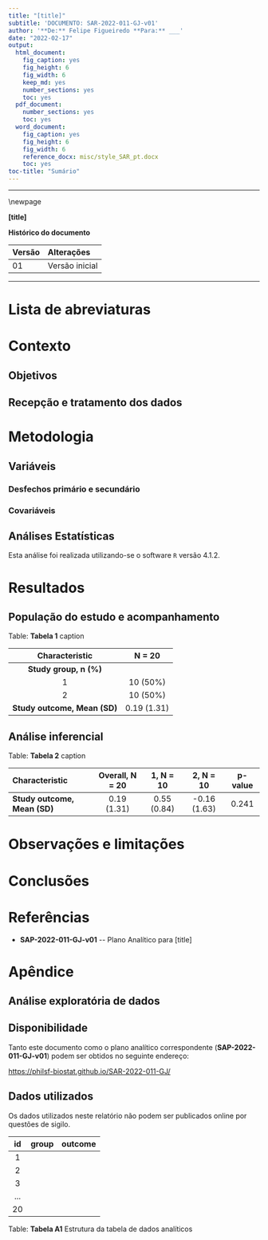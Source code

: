 ```yaml
---
title: "[title]"
subtitle: 'DOCUMENTO: SAR-2022-011-GJ-v01'
author: '**De:** Felipe Figueiredo **Para:** ___'
date: "2022-02-17"
output:
  html_document:
    fig_caption: yes
    fig_height: 6
    fig_width: 6
    keep_md: yes
    number_sections: yes
    toc: yes
  pdf_document:
    number_sections: yes
    toc: yes
  word_document:
    fig_caption: yes
    fig_height: 6
    fig_width: 6
    reference_docx: misc/style_SAR_pt.docx
    toc: yes
toc-title: "Sumário"
---
```




---

\newpage

**[title]**

**Histórico do documento**


|Versão |Alterações     |
|:------|:--------------|
|01     |Versão inicial |

---

# Lista de abreviaturas

# Contexto

## Objetivos

## Recepção e tratamento dos dados

# Metodologia



## Variáveis

### Desfechos primário e secundário

### Covariáveis

## Análises Estatísticas

Esta análise foi realizada utilizando-se o software `R` versão 4.1.2.

# Resultados

## População do estudo e acompanhamento


Table: **Tabela 1** caption

|      **Characteristic**      | **N = 20**  |
|:----------------------------:|:-----------:|
|    __Study group, n (%)__    |             |
|              1               |  10 (50%)   |
|              2               |  10 (50%)   |
| __Study outcome, Mean (SD)__ | 0.19 (1.31) |



## Análise inferencial


Table: **Tabela 2** caption

|**Characteristic**           | **Overall**, N = 20 | **1**, N = 10 | **2**, N = 10 | **p-value** |
|:----------------------------|:-------------------:|:-------------:|:-------------:|:-----------:|
|__Study outcome, Mean (SD)__ |     0.19 (1.31)     |  0.55 (0.84)  | -0.16 (1.63)  |    0.241    |

# Observações e limitações

# Conclusões

# Referências

- **SAP-2022-011-GJ-v01** -- Plano Analítico para [title]

# Apêndice

## Análise exploratória de dados



## Disponibilidade

Tanto este documento como o plano analítico correspondente (**SAP-2022-011-GJ-v01**) podem ser obtidos no seguinte endereço:

<!-- Este documento pode ser obtido no seguinte endereço: -->

<https://philsf-biostat.github.io/SAR-2022-011-GJ/>

<!-- O cliente solicitou que esta análise seja mantida confidencial. -->
<!-- Tanto este documento como o plano analítico correspondente (**SAP-2022-011-GJ-v01**) portanto não foram publicados online e apenas o título e o ano da análise foram incluídas no portfólio do consultor. -->
<!-- O portfólio pode ser visto em: -->

<!-- <https://philsf-biostat.github.io/> -->

## Dados utilizados

Os dados utilizados neste relatório não podem ser publicados online por questões de sigilo.


| id  | group | outcome |
|:---:|:-----:|:-------:|
|  1  |       |         |
|  2  |       |         |
|  3  |       |         |
| ... |       |         |
| 20  |       |         |

Table: **Tabela A1** Estrutura da tabela de dados analíticos
